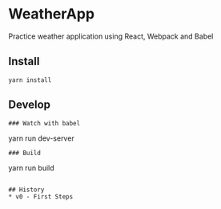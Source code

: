 # WeatherApp
Practice weather application using React, Webpack and Babel

## Install
```
yarn install
```

## Develop
```
### Watch with babel
```
yarn run dev-server
```
### Build
```
yarn run build
```

## History
* v0 - First Steps